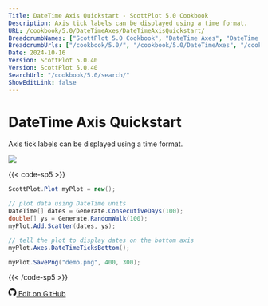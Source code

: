```yaml
---
Title: DateTime Axis Quickstart - ScottPlot 5.0 Cookbook
Description: Axis tick labels can be displayed using a time format.
URL: /cookbook/5.0/DateTimeAxes/DateTimeAxisQuickstart/
BreadcrumbNames: ["ScottPlot 5.0 Cookbook", "DateTime Axes", "DateTime Axis Quickstart"]
BreadcrumbUrls: ["/cookbook/5.0/", "/cookbook/5.0/DateTimeAxes", "/cookbook/5.0/DateTimeAxes/DateTimeAxisQuickstart"]
Date: 2024-10-16
Version: ScottPlot 5.0.40
Version: ScottPlot 5.0.40
SearchUrl: "/cookbook/5.0/search/"
ShowEditLink: false
---
```


# DateTime Axis Quickstart


Axis tick labels can be displayed using a time format.

[![](/cookbook/5.0/images/DateTimeAxisQuickstart.png?241016194708)](/cookbook/5.0/images/DateTimeAxisQuickstart.png?241016194708)

{{< code-sp5 >}}

```cs
ScottPlot.Plot myPlot = new();

// plot data using DateTime units
DateTime[] dates = Generate.ConsecutiveDays(100);
double[] ys = Generate.RandomWalk(100);
myPlot.Add.Scatter(dates, ys);

// tell the plot to display dates on the bottom axis
myPlot.Axes.DateTimeTicksBottom();

myPlot.SavePng("demo.png", 400, 300);

```

{{< /code-sp5 >}}

<a href='https://github.com/ScottPlot/ScottPlot/blob/main/src/ScottPlot5/ScottPlot5%20Cookbook/Recipes/Axis/DateTimeAxes.cs'><svg xmlns="http://www.w3.org/2000/svg" width="16" height="16" fill="currentColor" class="mb-1 bi bi-github" viewBox="0 0 16 16">
  <path d="M8 0C3.58 0 0 3.58 0 8c0 3.54 2.29 6.53 5.47 7.59.4.07.55-.17.55-.38 0-.19-.01-.82-.01-1.49-2.01.37-2.53-.49-2.69-.94-.09-.23-.48-.94-.82-1.13-.28-.15-.68-.52-.01-.53.63-.01 1.08.58 1.23.82.72 1.21 1.87.87 2.33.66.07-.52.28-.87.51-1.07-1.78-.2-3.64-.89-3.64-3.95 0-.87.31-1.59.82-2.15-.08-.2-.36-1.02.08-2.12 0 0 .67-.21 2.2.82.64-.18 1.32-.27 2-.27s1.36.09 2 .27c1.53-1.04 2.2-.82 2.2-.82.44 1.1.16 1.92.08 2.12.51.56.82 1.27.82 2.15 0 3.07-1.87 3.75-3.65 3.95.29.25.54.73.54 1.48 0 1.07-.01 1.93-.01 2.2 0 .21.15.46.55.38A8.01 8.01 0 0 0 16 8c0-4.42-3.58-8-8-8"/>
</svg> Edit on GitHub</a>

